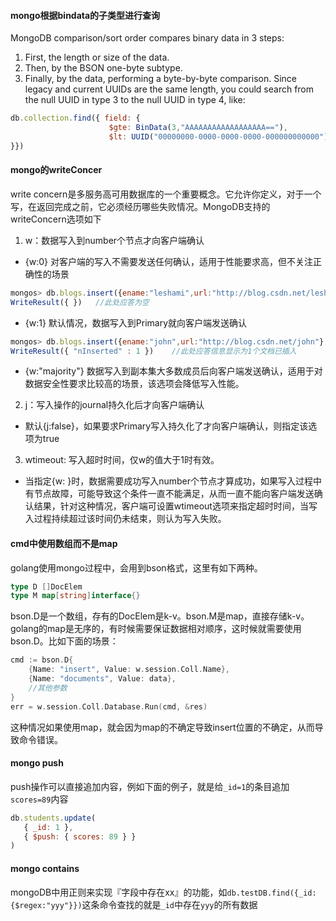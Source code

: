 #### mongo根据bindata的子类型进行查询
MongoDB comparison/sort order compares binary data in 3 steps:
1. First, the length or size of the data.
2. Then, by the BSON one-byte subtype.
3. Finally, by the data, performing a byte-by-byte comparison.
Since legacy and current UUIDs are the same length, you could search from the null UUID in type 3 to the null UUID in type 4, like:
```javascript
db.collection.find({ field: { 
                      $gte: BinData(3,"AAAAAAAAAAAAAAAAAA=="), 
                      $lt: UUID("00000000-0000-0000-0000-000000000000") 
}})
```

#### mongo的writeConcer
write concern是多服务高可用数据库的一个重要概念。它允许你定义，对于一个写，在返回完成之前，它必须经历哪些失败情况。MongoDB支持的writeConcern选项如下
1. w：数据写入到number个节点才向客户端确认
- {w:0} 对客户端的写入不需要发送任何确认，适用于性能要求高，但不关注正确性的场景
```javascript
mongos> db.blogs.insert({ename:"leshami",url:"http://blog.csdn.net/leshami"},{writeConcern:{w:0}})
WriteResult({ })   //此处应答为空
```
- {w:1} 默认情况，数据写入到Primary就向客户端发送确认
```javascript
mongos> db.blogs.insert({ename:"john",url:"http://blog.csdn.net/john"},{writeConcern:{w:1}})
WriteResult({ "nInserted" : 1 })    //此处应答信息显示为1个文档已插入
```
- {w:"majority"} 数据写入到副本集大多数成员后向客户端发送确认，适用于对数据安全性要求比较高的场景，该选项会降低写入性能。
2. j：写入操作的journal持久化后才向客户端确认
- 默认{j:false}，如果要求Primary写入持久化了才向客户端确认，则指定该选项为true
3. wtimeout: 写入超时时间，仅w的值大于1时有效。
- 当指定{w: }时，数据需要成功写入number个节点才算成功，如果写入过程中有节点故障，可能导致这个条件一直不能满足，从而一直不能向客户端发送确认结果，针对这种情况，客户端可设置wtimeout选项来指定超时时间，当写入过程持续超过该时间仍未结束，则认为写入失败。

#### cmd中使用数组而不是map
golang使用mongo过程中，会用到bson格式，这里有如下两种。
```go
type D []DocElem
type M map[string]interface{}
```
bson.D是一个数组，存有的DocElem是k-v。bson.M是map，直接存储k-v。golang的map是无序的，有时候需要保证数据相对顺序，这时候就需要使用bson.D。比如下面的场景：
```go
cmd := bson.D{
    {Name: "insert", Value: w.session.Coll.Name},
    {Name: "documents", Value: data},
    //其他参数
}
err = w.session.Coll.Database.Run(cmd, &res)
```
这种情况如果使用map，就会因为map的不确定导致insert位置的不确定，从而导致命令错误。

#### mongo push
push操作可以直接追加内容，例如下面的例子，就是给`_id=1`的条目追加`scores=89`内容
```javascript
db.students.update(
   { _id: 1 },
   { $push: { scores: 89 } }
)
```

#### mongo contains
mongoDB中用正则来实现『字段中存在xx』的功能，如`db.testDB.find({_id:{$regex:"yyy"}})`这条命令查找的就是`_id`中存在`yyy`的所有数据